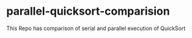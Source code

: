 # parallel-quicksort-comparision
This Repo has comparison of serial and parallel execution of QuickSort
